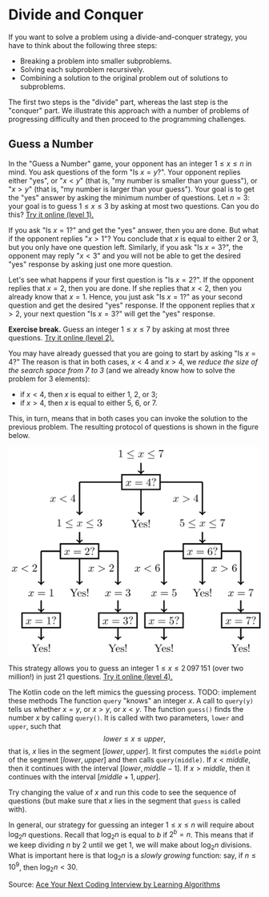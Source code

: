 # Divide and Conquer

If you want to solve a problem using a divide-and-conquer strategy,
you have to think about the following three steps:

* Breaking a problem into smaller subproblems.
* Solving each subproblem recursively.
* Combining a solution to the original problem out of solutions to subproblems.

The first two steps is the "divide" part, whereas the last step is
the "conquer" part.
We illustrate this approach with a number of problems of progressing
difficulty and then proceed
to the programming challenges.

## Guess a Number

In the "Guess a Number" game, your opponent
has an integer $1 \le x \le n$ in mind.
You ask questions of the form "Is $x=y$?".
Your opponent replies
either "yes", or "$x<y$" (that is,
"my number is smaller than your guess"),
or "$x>y$" (that is, "my number is larger than your guess").
Your goal is to get the "yes"
answer by asking the minimum number of questions.
Let $n=3$: your goal is to guess $1 \le x \le 3$ by asking
at most two questions. Can you do this?
[Try it online (level 1).](https://discrete-math-puzzles.github.io/puzzles/clock-game/index.html)

If you ask "Is $x=1$?" and get the "yes" answer, then you are done.
But what if the opponent replies
"$x>1$"? You conclude that $x$ is equal to either $2$ or $3$, but you only have one question left.
Similarly, if you ask "Is $x=3$?", the opponent may reply "$x<3$" and you will not be able
to get the desired "yes" response by asking just one more question.

Let's see what happens if your first question is "Is $x=2$?". If the opponent replies that $x=2$,
then you are done. If she replies
that $x<2$, then you already know that $x=1$. Hence, you just ask "Is $x=1$?" as your
second question and get the desired "yes" response.
If the opponent replies that $x>2$, your next question "Is $x=3$?" will get the "yes" response.

**Exercise break.** Guess an integer $1 \le x \le 7$
by asking at most three questions.
[Try it online (level 2).](https://discrete-math-puzzles.github.io/puzzles/clock-game/index.html)

You may have already guessed that you are going to start
by asking "Is $x=4$?" The reason is that in both cases,
$x<4$ and $x>4$, we *reduce the size of the search space from 7 to 3*
(and we already know how to solve the problem for $3$ elements):

* if $x<4$, then $x$ is equal to either 1, 2, or 3;
* if $x>4$, then $x$ is equal to either 5, 6, or 7.

This, in turn, means that in both cases you can invoke the solution
to the previous problem. The resulting protocol
of questions is shown in the figure below.

<img src="../../images/guess_number.png">

This strategy allows you to guess an integer $1 \le x \le 2\,097\,151$ (over two million!)
in just 21 questions.
[Try it online (level 4).](https://discrete-math-puzzles.github.io/puzzles/clock-game/index.html)

The Kotlin code on the left mimics the guessing process.
TODO: implement these methods
The function `query` "knows" an integer $x$.
A call to `query(y)`
tells us
whether $x=y$, or $x>y$, or $x<y$.
The function `guess()` finds the number $x$ by calling `query()`.
It is called with two parameters, `lower` and `upper`, such that
$$lower \le x \le upper,$$
that is, $x$ lies in the segment $[lower, upper]$.
It first computes the `middle` point of the segment
$[lower, upper]$ and then calls `query(middle)`.
If $x<middle$, then it continues with the interval
$[lower, middle - 1]$.
If $x>middle$, then it continues with the interval
$[middle+1, upper]$.

Try changing the value of $x$ and run this code
to see the sequence of questions (but make sure that $x$ lies
in the segment that `guess` is called with).

In general, our strategy for guessing an integer $1 \le x \le n$ will
require about $\log_2 n$ questions. Recall that $\log_2 n$ is equal to $b$ if $2^b=n$.
This means that if we keep dividing $n$
by 2 until we get 1, we will make about $\log_2 n$ divisions.
What is important here is that $\log_2 n$ is a *slowly growing* function:
say, if $n \le 10^9$, then $\log_2 n < 30$.

Source:
[Ace Your Next Coding Interview by Learning Algorithms](https://bit.ly/acecogniterra)


